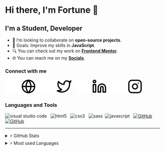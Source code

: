 # Hi there, I'm Fortune 👋

## I'm a Student, Developer

- 👯 I’m looking to collaborate on **open-source projects**.
- 📖 Goals: Improve my skills in **JavaScript**. 
- 🔍 You can check out my work on [**Frontend Mentor**][frontendmentor].
- 🌐 You can reach me on my [**Socials**][socials].

<!--- 🌱 I’m currently learning **Subject** ✨-->
<!-- - ⚡ Fun fact: I love to [activity_1, activity_2] -->
<!-- - 🔭 Check out my Portfolio: [link](URL "Tooltip Text") -->

### Connect with me

[![website](./img/globe-dark.svg)](https://fortune-io-socials.pages.dev#gh-dark-mode-only "Fortune O. Iyoha | Socials")
[![website](./img/globe-light.svg)](https://fortune-io-socials.pages.dev#gh-light-mode-only "Fortune O. Iyoha | Socials")
&nbsp;&nbsp;
[![website](./img/twitter-dark.svg)](https://twitter.com/fortune_oi#gh-dark-mode-only "Fortune O. Iyoha | Twitter")
[![website](./img/twitter-light.svg)](https://twitter.com/fortune_oi#gh-light-mode-only "Fortune O. Iyoha | Twitter")
&nbsp;&nbsp;
[![website](./img/linkedin-dark.svg)](https://linkedin.com/in/fortune-iyoha#gh-dark-mode-only "Fortune Iyoha | LinkedIn")
[![website](./img/linkedin-light.svg)](https://linkedin.com/in/fortune-iyoha#gh-light-mode-only "Fortune Iyoha | LinkedIn")
&nbsp;&nbsp;
[![website](./img/instagram-dark.svg)](https://instagram.com/fortune.i.o#gh-dark-mode-only "Fortune Iyoha | Instagram")
[![website](./img/instagram-light.svg)](https://instagram.com/fortune.i.o#gh-light-mode-only "Fortune Iyoha | Instagram")

### Languages and Tools

<img  alt="visual studio code" width="26px" src="https://cdn.jsdelivr.net/gh/devicons/devicon/icons/vscode/vscode-original.svg"  /> &nbsp;
<img  alt="html5" width="26px" src="https://cdn.jsdelivr.net/gh/devicons/devicon/icons/html5/html5-original.svg" /> &nbsp;
<img  alt="css3" width="26px" src="https://cdn.jsdelivr.net/gh/devicons/devicon/icons/css3/css3-original.svg" /> &nbsp;
<img  alt="sass" width="26px" src="https://cdn.jsdelivr.net/gh/devicons/devicon/icons/sass/sass-original.svg" />&nbsp;
<img  alt="javascript" width="26px" src="https://cdn.jsdelivr.net/gh/devicons/devicon/icons/javascript/javascript-original.svg" />
&nbsp;
[<img alt="GitHub" width="26px" src="https://user-images.githubusercontent.com/3369400/139447912-e0f43f33-6d9f-45f8-be46-2df5bbc91289.png" />](https://github.com/fortune-i-o#gh-dark-mode-only "Fortune O. Iyoha | GitHub")
[<img alt="GitHub" width="26px" src="https://user-images.githubusercontent.com/3369400/139448065-39a229ba-4b06-434b-bc67-616e2ed80c8f.png" />](https://github.com/fortune-i-o#gh-light-mode-only "Fortune O. Iyoha | GitHub")

---

<details>
  <summary>⚡ GitHub Stats</summary>

![Fortune's GitHub Stats](https://github-readme-stats.vercel.app/api?username=fortune-i-o&show_icons=true&hide=contribs,issues)

</details>
  
  
<details>

<summary>⚡ Most used Languages</summary>

![Languages](https://github-readme-stats.vercel.app/api/top-langs?username=fortune-i-o&layout=compact&show_icons=true)

</details>

[frontendmentor]: https://www.frontendmentor.io/profile/fortune-i-o
[instagram]: https://instagram.com/fortune.i.o
[linkedin]: https://linkedin.com/in/fortune-iyoha
[twitter]: https://twitter.com/fortune_oi
[socials]: https://fortune-io-socials.pages.dev/
